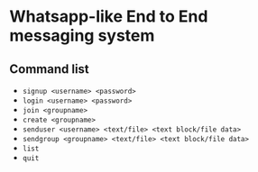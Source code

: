 # Whatsapp-like End to End messaging system

## Command list

- `signup <username> <password>`
- `login <username> <password>`
- `join <groupname>`
- `create <groupname>`
- `senduser <username> <text/file> <text block/file data>`
- `sendgroup <groupname> <text/file> <text block/file data>`
- `list`
- `quit`
